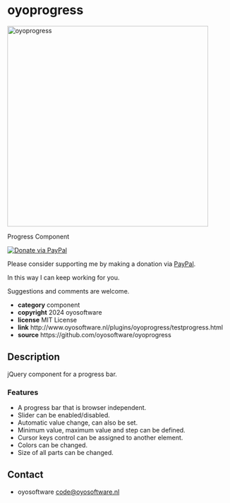 # oyoprogress
<a href="http://oyosoftware.nl/plugins/oyoprogress/testprogress.html" target="_blank">
  <img src="http://oyosoftware.nl/plugins/oyoprogress/oyoprogress.jpg" style="width: 455px" alt="oyoprogress">
</a>
<p>Progress Component</p>
<a href="https://www.paypal.com/cgi-bin/webscr?cmd=_donations&amp;currency_code=EUR&amp;business=code@oyosoftware.nl&amp;item_name=donation%20for%20oyoslider" rel="nofollow">
  <img src="https://www.paypalobjects.com/en_US/i/btn/btn_donate_LG.gif" alt="Donate via PayPal" style="max-width: 100%;vertical-align: top">
</a>
<div>
<p style="max-width: 100%;vertical-align: middle">Please consider supporting me by making a donation via <a href="https://www.paypal.com/cgi-bin/webscr?cmd=_donations&amp;currency_code=EUR&amp;business=code@oyosoftware.nl&amp;item_name=donation%20for%20oyoslider" rel="nofollow">PayPal</a>.</p>
<p>In this way I can keep working for you.</p>
<p>Suggestions and comments are welcome.</p>
</div>
<ul>
  <li><strong>category</strong> component</li>
  <li><strong>copyright</strong> 2024 oyosoftware </li>
  <li><strong>license</strong> MIT License</li>
  <li><strong>link</strong> http://www.oyosoftware.nl/plugins/oyoprogress/testprogress.html</li>
  <li><strong>source</strong> https://github.com/oyosoftware/oyoprogress</li>
</ul>
<h2>Description</h2>
<p>jQuery component for a progress bar.</p>
<h3>Features</h3>
<ul>
  <li>A progress bar  that is browser independent.</li>
  <li>Slider can be enabled/disabled.</li>
  <li>Automatic value change, can also be set.</li>
  <li>Minimum value, maximum value and step can be defined.</li>
  <li>Cursor keys control can be assigned to another element.</li>
  <li>Colors can be changed.</li>
  <li>Size of all parts can be changed.</li>
</ul>
<h2>Contact</h2>
<ul>
<li>oyosoftware <a href="mailto:code@oyosoftware.nl">code@oyosoftware.nl</a></li>
</ul>
